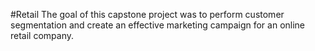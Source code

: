 #Retail
The goal of this capstone project was to perform customer segmentation and create an effective marketing campaign for an online retail company.
